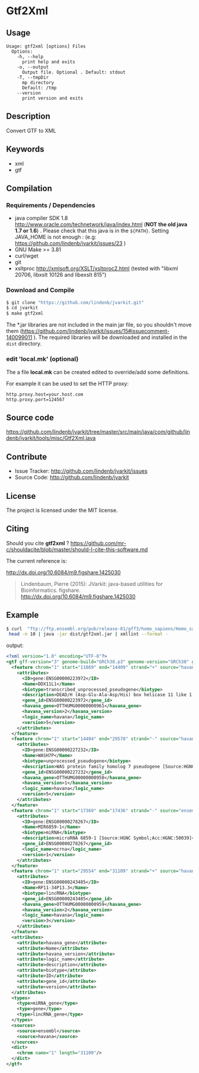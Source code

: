 # Gtf2Xml


## Usage

```
Usage: gtf2xml [options] Files
  Options:
    -h, --help
      print help and exits
    -o, --output
      Output file. Optional . Default: stdout
    -T, --tmpDir
      mp directory
      Default: /tmp
    --version
      print version and exits

```


## Description

Convert GTF to XML


## Keywords

 * xml
 * gtf


## Compilation

### Requirements / Dependencies

* java compiler SDK 1.8 http://www.oracle.com/technetwork/java/index.html (**NOT the old java 1.7 or 1.6**) . Please check that this java is in the `${PATH}`. Setting JAVA_HOME is not enough : (e.g: https://github.com/lindenb/jvarkit/issues/23 )
* GNU Make >= 3.81
* curl/wget
* git
* xsltproc http://xmlsoft.org/XSLT/xsltproc2.html (tested with "libxml 20706, libxslt 10126 and libexslt 815")


### Download and Compile

```bash
$ git clone "https://github.com/lindenb/jvarkit.git"
$ cd jvarkit
$ make gtf2xml
```

The *.jar libraries are not included in the main jar file, so you shouldn't move them (https://github.com/lindenb/jvarkit/issues/15#issuecomment-140099011 ).
The required libraries will be downloaded and installed in the `dist` directory.

### edit 'local.mk' (optional)

The a file **local.mk** can be created edited to override/add some definitions.

For example it can be used to set the HTTP proxy:

```
http.proxy.host=your.host.com
http.proxy.port=124567
```
## Source code 

https://github.com/lindenb/jvarkit/tree/master/src/main/java/com/github/lindenb/jvarkit/tools/misc/Gtf2Xml.java

## Contribute

- Issue Tracker: http://github.com/lindenb/jvarkit/issues
- Source Code: http://github.com/lindenb/jvarkit

## License

The project is licensed under the MIT license.

## Citing

Should you cite **gtf2xml** ? https://github.com/mr-c/shouldacite/blob/master/should-I-cite-this-software.md

The current reference is:

http://dx.doi.org/10.6084/m9.figshare.1425030

> Lindenbaum, Pierre (2015): JVarkit: java-based utilities for Bioinformatics. figshare.
> http://dx.doi.org/10.6084/m9.figshare.1425030



## Example

```bash
$ curl  "ftp://ftp.ensembl.org/pub/release-81/gff3/homo_sapiens/Homo_sapiens.GRCh38.81.gff3.gz" | gunzip -c |\
 head -n 10 | java -jar dist/gtf2xml.jar | xmllint --format -

```
output: 
```xml
<?xml version="1.0" encoding="UTF-8"?>
<gtf gff-version="3" genome-build="GRCh38.p3" genome-version="GRCh38" genome-date="2013-12" genome-build-accession="NCBI:GCA_000001405.18" genebuild-last-updated="2015-06">
  <feature chrom="1" start="11869" end="14409" strand="+" source="havana" type="gene">
    <attributes>
      <ID>gene:ENSG00000223972</ID>
      <Name>DDX11L1</Name>
      <biotype>transcribed_unprocessed_pseudogene</biotype>
      <description>DEAD/H (Asp-Glu-Ala-Asp/His) box helicase 11 like 1 [Source:HGNC Symbol;Acc:HGNC:37102]</description>
      <gene_id>ENSG00000223972</gene_id>
      <havana_gene>OTTHUMG00000000961</havana_gene>
      <havana_version>2</havana_version>
      <logic_name>havana</logic_name>
      <version>5</version>
    </attributes>
  </feature>
  <feature chrom="1" start="14404" end="29570" strand="-" source="havana" type="gene">
    <attributes>
      <ID>gene:ENSG00000227232</ID>
      <Name>WASH7P</Name>
      <biotype>unprocessed_pseudogene</biotype>
      <description>WAS protein family homolog 7 pseudogene [Source:HGNC Symbol;Acc:HGNC:38034]</description>
      <gene_id>ENSG00000227232</gene_id>
      <havana_gene>OTTHUMG00000000958</havana_gene>
      <havana_version>1</havana_version>
      <logic_name>havana</logic_name>
      <version>5</version>
    </attributes>
  </feature>
  <feature chrom="1" start="17369" end="17436" strand="-" source="ensembl" type="miRNA_gene">
    <attributes>
      <ID>gene:ENSG00000278267</ID>
      <Name>MIR6859-1</Name>
      <biotype>miRNA</biotype>
      <description>microRNA 6859-1 [Source:HGNC Symbol;Acc:HGNC:50039]</description>
      <gene_id>ENSG00000278267</gene_id>
      <logic_name>ncrna</logic_name>
      <version>1</version>
    </attributes>
  </feature>
  <feature chrom="1" start="29554" end="31109" strand="+" source="havana" type="lincRNA_gene">
    <attributes>
      <ID>gene:ENSG00000243485</ID>
      <Name>RP11-34P13.3</Name>
      <biotype>lincRNA</biotype>
      <gene_id>ENSG00000243485</gene_id>
      <havana_gene>OTTHUMG00000000959</havana_gene>
      <havana_version>2</havana_version>
      <logic_name>havana</logic_name>
      <version>3</version>
    </attributes>
  </feature>
  <attributes>
    <attribute>havana_gene</attribute>
    <attribute>Name</attribute>
    <attribute>havana_version</attribute>
    <attribute>logic_name</attribute>
    <attribute>description</attribute>
    <attribute>biotype</attribute>
    <attribute>ID</attribute>
    <attribute>gene_id</attribute>
    <attribute>version</attribute>
  </attributes>
  <types>
    <type>miRNA_gene</type>
    <type>gene</type>
    <type>lincRNA_gene</type>
  </types>
  <sources>
    <source>ensembl</source>
    <source>havana</source>
  </sources>
  <dict>
    <chrom name="1" length="31109"/>
  </dict>
</gtf>
```

 

